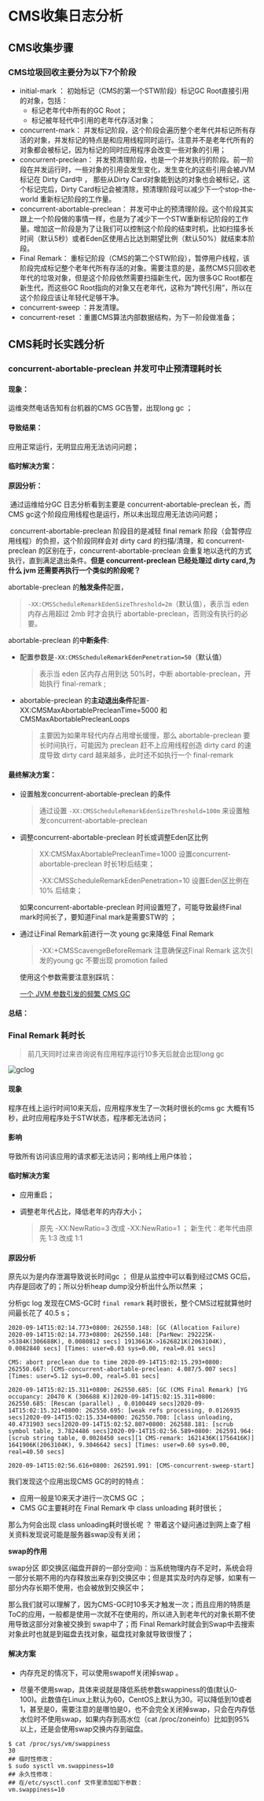 # CMS收集日志分析

## CMS收集步骤

###  CMS垃圾回收主要分为以下7个阶段

- initial-mark ： 初始标记（CMS的第一个STW阶段）标记GC Root直接引用的对象，包括：
  - 标记老年代中所有的GC Root；
  - 标记被年轻代中引用的老年代存活对象；
-  concurrent-mark： 并发标记阶段，这个阶段会遍历整个老年代并标记所有存活的对象，并发标记的特点是和应用线程同时运行。注意并不是老年代所有的对象都会被标记，因为标记的同时应用程序会改变一些对象的引用；
- concurrent-preclean： 并发预清理阶段，也是一个并发执行的阶段。前一阶段在并发运行时，一些对象的引用会发生变化，发生变化的这些引用会被JVM标记在 Dirty Card中 ， 那些从Dirty Card对象能到达的对象也会被标记，这个标记完后，Dirty Card标记会被清除，预清理阶段可以减少下一个stop-the-world 重新标记阶段的工作量。
- concurrent-abortable-preclean： 并发可中止的预清理阶段。这个阶段其实跟上一个阶段做的事情一样，也是为了减少下一个STW重新标记阶段的工作量。增加这一阶段是为了让我们可以控制这个阶段的结束时机，比如扫描多长时间（默认5秒）或者Eden区使用占比达到期望比例（默认50%）就结束本阶段。
- Final Remark： 重标记阶段（CMS的第二个STW阶段），暂停用户线程，该阶段完成标记整个老年代所有存活的对象。需要注意的是，虽然CMS只回收老年代的垃圾对象，但是这个阶段依然需要扫描新生代，因为很多GC Root都在新生代，而这些GC Root指向的对象又在老年代，这称为“跨代引用”，所以在这个阶段应该让年轻代足够干净。
- concurrent-sweep ：并发清理。
- concurrent-reset ：重置CMS算法内部数据结构，为下一阶段做准备；

## CMS耗时长实践分析

### concurrent-abortable-preclean 并发可中止预清理耗时长

#### 现象：

运维突然电话告知有台机器的CMS GC告警，出现long gc ；

#### 导致结果：

应用正常运行，无明显应用无法访问问题；

#### 临时解决方案：

#### 原因分析：

​        通过运维给分GC 日志分析看到主要是 concurrent-abortable-preclean 长，而CMS gc这个阶段应用线程也是运行，所以未出现应用无法访问问题；

​        concurrent-abortable-preclean 阶段目的是减轻 final remark 阶段（会暂停应用线程）的负担，这个阶段同样会对 dirty card 的扫描/清理，和 concurrent-preclean 的区别在于，concurrent-abortable-preclean 会重复地以迭代的方式执行，直到满足退出条件。**但是 concurrent-preclean 已经处理过 dirty card,为什么 jvm 还需要再执行一个类似的阶段呢？**

abortable-preclean 的**触发条件**配置， 

> `-XX:CMSScheduleRemarkEdenSizeThreshold=2m`（默认值），表示当 eden 内存占用超过 2mb 时才会执行 abortable-preclean，否则没有执行的必要。



abortable-preclean 的**中断条件**:

- 配置参数是`-XX:CMSScheduleRemarkEdenPenetration=50`（默认值）

  > 表示当 eden 区内存占用到达 50%时，中断 abortable-preclean，开始执行 final-remark ; 

- abortable-preclean 的**主动退出条件**配置-XX:CMSMaxAbortablePrecleanTime=5000 和 CMSMaxAbortablePrecleanLoops

  > 主要因为如果年轻代内存占用增长缓慢，那么 abortable-preclean 要长时间执行，可能因为 preclean 赶不上应用线程创造 dirty card 的速度导致 dirty card 越来越多，此时还不如执行一个 final-remark

#### 最终解决方案：

- 设置触发concurrent-abortable-preclean 的条件

  > 通过设置 `-XX:CMSScheduleRemarkEdenSizeThreshold=100m` 来设置触发concurrent-abortable-preclean 

- 调整concurrent-abortable-preclean 时长或调整Eden区比例

  > XX:CMSMaxAbortablePrecleanTime=1000     设置concurrent-abortable-preclean 时长1秒后结束；
  >
  > -XX:CMSScheduleRemarkEdenPenetration=10   设置Eden区比例在10% 后结束；

  如果concurrent-abortable-preclean 时间设置短了，可能导致最终Final mark时间长了，要知道Final mark是需要STW的 ；

- 通过让Final Remark前进行一次 young gc来降低 Final Remark

  > -XX:+CMSScavengeBeforeRemark  注意确保这Final Remark 这次引发的young gc 不要出现 promotion failed 

  使用这个参数需要注意别踩坑：

  [一个 JVM 参数引发的频繁 CMS GC](https://www.jianshu.com/p/c76afd5b0df0)

#### 总结：

### Final Remark 耗时长

> 前几天同时过来咨询说有应用程序运行10多天后就会出现long gc

<img src="/Users/chengen.gu/workspace/github/springboot-demo/MD/picture/gclog.png" alt="gclog"  />

#### 现象

程序在线上运行时间10来天后，应用程序发生了一次耗时很长的cms gc 大概有15秒，此时应用程序处于STW状态，程序都无法访问；

#### 影响

导致所有访问该应用的请求都无法访问；影响线上用户体验；

#### 临时解决方案

- 应用重启；

- 调整老年代占比，降低老年的内存大小；

  >  原先 -XX:NewRatio=3  改成 -XX:NewRatio=1 ； 新生代：老年代由原先 1:3 改成 1:1

#### 原因分析

原先以为是内存泄漏导致说长时间gc ； 但是从监控中可以看到经过CMS GC后，内存是回收了的；所以分析heap dump没分析出什么所以然来 ；

分析gc log 发现在CMS-GC时 `final remark` 耗时很长，整个CMS过程就算他时间最长花了 40.5 s；

```text
2020-09-14T15:02:14.773+0800: 262550.148: [GC (Allocation Failure) 2020-09-14T15:02:14.773+0800: 262550.148: [ParNew: 292225K->5384K(306688K), 0.0080812 secs] 1913661K->1626821K(2063104K), 0.0082840 secs] [Times: user=0.03 sys=0.00, real=0.01 secs]

CMS: abort preclean due to time 2020-09-14T15:02:15.293+0800: 262550.667: [CMS-concurrent-abortable-preclean: 4.087/5.007 secs] [Times: user=5.12 sys=0.00, real=5.01 secs]

2020-09-14T15:02:15.311+0800: 262550.685: [GC (CMS Final Remark) [YG occupancy: 20470 K (306688 K)]2020-09-14T15:02:15.311+0800: 262550.685: [Rescan (parallel) , 0.0100449 secs]2020-09-14T15:02:15.321+0800: 262550.695: [weak refs processing, 0.0126935 secs]2020-09-14T15:02:15.334+0800: 262550.708: [class unloading, 40.4731903 secs]2020-09-14T15:02:52.807+0800: 262588.181: [scrub symbol table, 3.7824486 secs]2020-09-14T15:02:56.589+0800: 262591.964: [scrub string table, 0.0028450 secs][1 CMS-remark: 1621436K(1756416K)] 1641906K(2063104K), 9.3046642 secs] [Times: user=0.60 sys=0.00, real=40.50 secs]

2020-09-14T15:02:56.616+0800: 262591.991: [CMS-concurrent-sweep-start]
```

我们发现这个应用出现CMS GC的时的特点：

- 应用一般是10来天才进行一次CMS GC ；
- CMS GC主要耗时在 Final Remark 中 class unloading 耗时很长；

那么为何会出现 class unloading耗时很长呢 ？ 带着这个疑问通过到网上查了相关资料发现说可能是服务器swap没有关闭；

**swap的作用**

swap分区 即交换区(磁盘开辟的一部分空间)：当系统物理内存不足时，系统会将一部分长期不用的内存释放出来存到交换区中；但是其实及时内存足够，如果有一部分内存长期不使用，也会被放到交换区中；

那么我们就可以理解了，因为CMS-GC时10多天才触发一次；而且应用的特质是ToC的应用，一般都是使用一次就不在使用的，所以进入到老年代的对象长期不使用导致这部分对象被交换到 swap中了；而 Final Remark时就会到Swap中去搜索对象此时也就是到磁盘去找对象，磁盘找对象就导致很慢了；

#### 解决方案

- 内存充足的情况下，可以使用swapoff关闭掉swap 。

- 尽量不使用swap，具体来说就是降低系统参数swappiness的值(默认0-100)。此数值在Linux上默认为60，CentOS上默认为30。可以降低到10或者1，甚至是0，需要注意的是哪怕是0，也不会完全关闭掉swap，只会在内存低水位时不使用swap，如果内存到高水位（cat /proc/zoneinfo）比如到95%以上，还是会使用swap交换内存到磁盘。

```ssh
$ cat /proc/sys/vm/swappiness
30
## 临时性修改：
$ sudo sysctl vm.swappiness=10
## 永久性修改：
## 在/etc/sysctl.conf 文件里添加如下参数：
vm.swappiness=10
```

